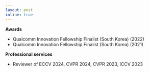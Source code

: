 ```yaml
---
layout: post
inline: true
---
```


**Awards**
- Qualcomm Innovation Fellowship Finalist (South Korea) (2022)
- Qualcomm Innovation Fellowship Finalist (South Korea) (2021)

**Professional services**
- Reviewer of ECCV 2024, CVPR 2024, CVPR 2023, ICCV 2023
